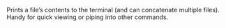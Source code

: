 Prints a file’s contents to the terminal (and can concatenate multiple files). Handy for quick viewing or piping into other commands.

